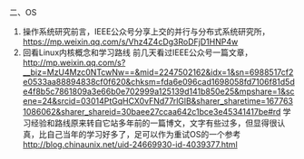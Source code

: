 二、OS
1. 操作系统研究前言，IEEE公众号分享上交的并行与分布式系统研究所， https://mp.weixin.qq.com/s/Vhz4Z4cDg3RoDFjD1HNP4w 
3. 回看Linux内核概念和学习路线
前几天看过IEEE公众号一篇文章，
http://mp.weixin.qq.com/s?__biz=MzU4Mzc0NTcwNw==&mid=2247502162&idx=1&sn=6988517cf2e0533aa88894838cf0f620&chksm=fda6e096cad1698058fd7106f81d5de4f8b5c7861809a3e66b0e702999a125139d141b850e25&mpshare=1&scene=24&srcid=03014PtGqHCX0vFNd77rlGlB&sharer_sharetime=1677631086062&sharer_shareid=30baee27ccaa642c1bce3e45341417be#rd 
学习经验和路线原来转自它站多年前的一篇博文，文字有些过多，但显得很认真，比自己当年的学习好多了，足可以作为重试OS的一个参考
http://blog.chinaunix.net/uid-24669930-id-4039377.html 
